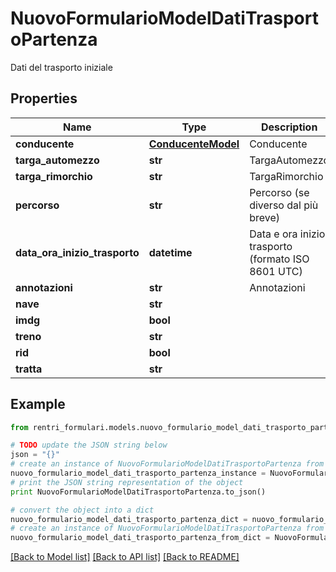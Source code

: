 # NuovoFormularioModelDatiTrasportoPartenza

Dati del trasporto iniziale

## Properties
Name | Type | Description | Notes
------------ | ------------- | ------------- | -------------
**conducente** | [**ConducenteModel**](ConducenteModel.md) | Conducente | 
**targa_automezzo** | **str** | TargaAutomezzo | [optional] 
**targa_rimorchio** | **str** | TargaRimorchio | [optional] 
**percorso** | **str** | Percorso (se diverso dal più breve) | [optional] 
**data_ora_inizio_trasporto** | **datetime** | Data e ora inizio trasporto (formato ISO 8601 UTC) | 
**annotazioni** | **str** | Annotazioni | [optional] 
**nave** | **str** |  | 
**imdg** | **bool** |  | [optional] 
**treno** | **str** |  | 
**rid** | **bool** |  | [optional] 
**tratta** | **str** |  | [optional] 

## Example

```python
from rentri_formulari.models.nuovo_formulario_model_dati_trasporto_partenza import NuovoFormularioModelDatiTrasportoPartenza

# TODO update the JSON string below
json = "{}"
# create an instance of NuovoFormularioModelDatiTrasportoPartenza from a JSON string
nuovo_formulario_model_dati_trasporto_partenza_instance = NuovoFormularioModelDatiTrasportoPartenza.from_json(json)
# print the JSON string representation of the object
print NuovoFormularioModelDatiTrasportoPartenza.to_json()

# convert the object into a dict
nuovo_formulario_model_dati_trasporto_partenza_dict = nuovo_formulario_model_dati_trasporto_partenza_instance.to_dict()
# create an instance of NuovoFormularioModelDatiTrasportoPartenza from a dict
nuovo_formulario_model_dati_trasporto_partenza_from_dict = NuovoFormularioModelDatiTrasportoPartenza.from_dict(nuovo_formulario_model_dati_trasporto_partenza_dict)
```
[[Back to Model list]](../README.md#documentation-for-models) [[Back to API list]](../README.md#documentation-for-api-endpoints) [[Back to README]](../README.md)


